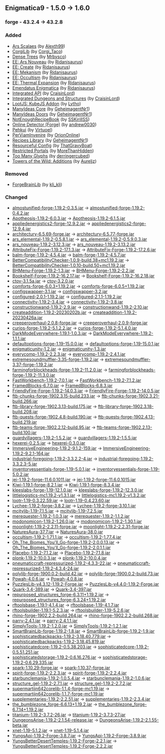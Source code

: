 ## Enigmatica9 - 1.5.0 -> 1.6.0

### forge - 43.2.4 -> 43.2.8

### Added

  * [Ars Scalaes](https://www.curseforge.com/minecraft/mc-mods/ars-scalaes) (by [Alexth99](https://www.curseforge.com/members/Alexth99/projects))
  * [CorgiLib](https://www.curseforge.com/minecraft/mc-mods/corgilib) (by [Corgi_Taco](https://www.curseforge.com/members/Corgi_Taco/projects))
  * [Dense Trees](https://www.curseforge.com/minecraft/mc-mods/dense-trees) (by [Mrbysco](https://www.curseforge.com/members/Mrbysco/projects))
  * [EE: Ars Nouveau](https://www.curseforge.com/minecraft/mc-mods/emendatus-enigmatica-ars-nouveau-addon) (by [Ridanisaurus](https://www.curseforge.com/members/Ridanisaurus/projects))
  * [EE: Create](https://www.curseforge.com/minecraft/mc-mods/emendatus-enigmatica-create-addon) (by [Ridanisaurus](https://www.curseforge.com/members/Ridanisaurus/projects))
  * [EE: Mekanism](https://www.curseforge.com/minecraft/mc-mods/emendatus-enigmatica-mekanism-addon) (by [Ridanisaurus](https://www.curseforge.com/members/Ridanisaurus/projects))
  * [EE: Occultism](https://www.curseforge.com/minecraft/mc-mods/emendatus-enigmatica-occultism-addon) (by [Ridanisaurus](https://www.curseforge.com/members/Ridanisaurus/projects))
  * [EE: Thermal Expansion](https://www.curseforge.com/minecraft/mc-mods/emendatus-enigmatica-thermal-addon) (by [Ridanisaurus](https://www.curseforge.com/members/Ridanisaurus/projects))
  * [Emendatus Enigmatica](https://www.curseforge.com/minecraft/mc-mods/emendatus-enigmatica) (by [Ridanisaurus](https://www.curseforge.com/members/Ridanisaurus/projects))
  * [Integrated API](https://www.curseforge.com/minecraft/mc-mods/integrated-api) (by [CraisinLord](https://www.curseforge.com/members/CraisinLord/projects))
  * [Integrated Dungeons and Structures](https://www.curseforge.com/minecraft/mc-mods/idas) (by [CraisinLord](https://www.curseforge.com/members/CraisinLord/projects))
  * [LootJS: KubeJS Addon](https://www.curseforge.com/minecraft/mc-mods/lootjs) (by [Lytho](https://www.curseforge.com/members/Lytho/projects))
  * [ManyIdeas Core](https://www.curseforge.com/minecraft/mc-mods/manyideas-core) (by [GeheimagentNr1](https://www.curseforge.com/members/GeheimagentNr1/projects))
  * [ManyIdeas Doors](https://www.curseforge.com/minecraft/mc-mods/manyideas-doors) (by [GeheimagentNr1](https://www.curseforge.com/members/GeheimagentNr1/projects))
  * [NotEnoughRecipeBook](https://www.curseforge.com/minecraft/mc-mods/notenoughrecipebook) (by [SSKirillSS](https://www.curseforge.com/members/SSKirillSS/projects))
  * [Online Detector (Forge)](https://www.curseforge.com/minecraft/mc-mods/online-detector) (by [andrew0030](https://www.curseforge.com/members/andrew0030/projects))
  * [Pehkui](https://www.curseforge.com/minecraft/mc-mods/pehkui) (by [Virtuoel](https://www.curseforge.com/members/Virtuoel/projects))
  * [PerViamInvenire](https://www.curseforge.com/minecraft/mc-mods/perviaminvenire) (by [OrionOnline](https://www.curseforge.com/members/OrionOnline/projects))
  * [Recipes Library](https://www.curseforge.com/minecraft/mc-mods/recipes-library) (by [GeheimagentNr1](https://www.curseforge.com/members/GeheimagentNr1/projects))
  * [Resourceful Config](https://www.curseforge.com/minecraft/mc-mods/resourceful-config) (by [ThatGravyBoat](https://www.curseforge.com/members/ThatGravyBoat/projects))
  * [Restricted Portals](https://www.curseforge.com/minecraft/mc-mods/restricted-portals) (by [MoreThanHidden](https://www.curseforge.com/members/MoreThanHidden/projects))
  * [Too Many Glyphs](https://www.curseforge.com/minecraft/mc-mods/too-many-glyphs) (by [derringercubed](https://www.curseforge.com/members/derringercubed/projects))
  * [Towers of the Wild: Additions](https://www.curseforge.com/minecraft/mc-mods/towers-of-the-wild-additions) (by [Aureljz](https://www.curseforge.com/members/Aureljz/projects))

### Removed

  * [ForgeBrainLib](https://www.curseforge.com/minecraft/mc-mods/forgebrainlib) (by [kli_kli](https://www.curseforge.com/members/kli_kli/projects))

### Changed

  * [almostunified-forge-1.19.2-0.3.5.jar](https://www.curseforge.com/minecraft/mc-mods/almost-unified/files/4386254) -> [almostunified-forge-1.19.2-0.4.2.jar](https://www.curseforge.com/minecraft/mc-mods/almost-unified/files/4502464)
  * [Apotheosis-1.19.2-6.0.3.jar](https://www.curseforge.com/minecraft/mc-mods/apotheosis/files/4345076) -> [Apotheosis-1.19.2-6.1.5.jar](https://www.curseforge.com/minecraft/mc-mods/apotheosis/files/4453685)
  * [appliedenergistics2-forge-12.9.2.jar](https://www.curseforge.com/minecraft/mc-mods/applied-energistics-2/files/4293558) -> [appliedenergistics2-forge-12.9.4.jar](https://www.curseforge.com/minecraft/mc-mods/applied-energistics-2/files/4498125)
  * [architectury-6.5.69-forge.jar](https://www.curseforge.com/minecraft/mc-mods/architectury-api/files/4384406) -> [architectury-6.5.77-forge.jar](https://www.curseforge.com/minecraft/mc-mods/architectury-api/files/4476084)
  * [ars_elemental-1.19.2-0.5.8.1.jar](https://www.curseforge.com/minecraft/mc-mods/ars-elemental/files/4404112) -> [ars_elemental-1.19.2-0.5.9.0.3.jar](https://www.curseforge.com/minecraft/mc-mods/ars-elemental/files/4507262)
  * [ars_nouveau-1.19.2-3.12.3.jar](https://www.curseforge.com/minecraft/mc-mods/ars-nouveau/files/4410803) -> [ars_nouveau-1.19.2-3.13.2.jar](https://www.curseforge.com/minecraft/mc-mods/ars-nouveau/files/4477656)
  * [AttributeFix-Forge-1.19.2-17.1.3.jar](https://www.curseforge.com/minecraft/mc-mods/attributefix/files/3963622) -> [AttributeFix-Forge-1.19.2-17.2.6.jar](https://www.curseforge.com/minecraft/mc-mods/attributefix/files/4436598)
  * [balm-forge-1.19.2-4.5.4.jar](https://www.curseforge.com/minecraft/mc-mods/balm/files/4412601) -> [balm-forge-1.19.2-4.5.7.jar](https://www.curseforge.com/minecraft/mc-mods/balm/files/4442591)
  * [BetterCompatibilityChecker-1.0.9-build.38+mc1.19.2.jar](https://www.curseforge.com/minecraft/mc-mods/better-compatibility-checker/files/4058404) -> [BetterCompatibilityChecker-1.0.10-build.50+mc1.19.2.jar](https://www.curseforge.com/minecraft/mc-mods/better-compatibility-checker/files/4441760)
  * [BHMenu-Forge-1.19.2-1.3.jar](https://www.curseforge.com/minecraft/mc-mods/bisecthosting-server-integration-menu-forge/files/3944979) -> [BHMenu-Forge-1.19.2-2.2.jar](https://www.curseforge.com/minecraft/mc-mods/bisecthosting-server-integration-menu-forge/files/4487686)
  * [Bookshelf-Forge-1.19.2-16.2.17.jar](https://www.curseforge.com/minecraft/mc-mods/bookshelf/files/4354814) -> [Bookshelf-Forge-1.19.2-16.2.18.jar](https://www.curseforge.com/minecraft/mc-mods/bookshelf/files/4426591)
  * [ctov-3.1.5a.jar](https://www.curseforge.com/minecraft/mc-mods/choicetheorems-overhauled-village/files/4408849) -> [ctov-3.2.0.jar](https://www.curseforge.com/minecraft/mc-mods/choicetheorems-overhauled-village/files/4505167)
  * [comforts-forge-6.0.3+1.19.2.jar](https://www.curseforge.com/minecraft/mc-mods/comforts/files/4105213) -> [comforts-forge-6.0.5+1.19.2.jar](https://www.curseforge.com/minecraft/mc-mods/comforts/files/4498935)
  * [configswapper-3.1.jar](https://www.curseforge.com/minecraft/mc-mods/config-swapper/files/4401190) -> [configswapper-3.2.jar](https://www.curseforge.com/minecraft/mc-mods/config-swapper/files/4475201)
  * [configured-2.0.1-1.19.2.jar](https://www.curseforge.com/minecraft/mc-mods/configured/files/4011355) -> [configured-2.1.1-1.19.2.jar](https://www.curseforge.com/minecraft/mc-mods/configured/files/4462837)
  * [connectivity-1.19.2-3.4.jar](https://www.curseforge.com/minecraft/mc-mods/connectivity/files/4066426) -> [connectivity-1.19.2-3.8.jar](https://www.curseforge.com/minecraft/mc-mods/connectivity/files/4510473)
  * [constructionwand-1.19.2-2.9.jar](https://www.curseforge.com/minecraft/mc-mods/construction-wand/files/4393840) -> [constructionwand-1.19.2-2.10.jar](https://www.curseforge.com/minecraft/mc-mods/construction-wand/files/4455719)
  * [createaddition-1.19.2-20230202b.jar](https://www.curseforge.com/minecraft/mc-mods/createaddition/files/4377412) -> [createaddition-1.19.2-20230426a.jar](https://www.curseforge.com/minecraft/mc-mods/createaddition/files/4508466)
  * [creeperoverhaul-2.0.8-forge.jar](https://www.curseforge.com/minecraft/mc-mods/creeper-overhaul/files/4412632) -> [creeperoverhaul-2.0.9-forge.jar](https://www.curseforge.com/minecraft/mc-mods/creeper-overhaul/files/4444675)
  * [curios-forge-1.19.2-5.1.2.2.jar](https://www.curseforge.com/minecraft/mc-mods/curios/files/4398040) -> [curios-forge-1.19.2-5.1.4.0.jar](https://www.curseforge.com/minecraft/mc-mods/curios/files/4493912)
  * [DarkModeEverywhere-1.19.1-1.0.3.jar](https://www.curseforge.com/minecraft/mc-mods/dark-mode-everywhere/files/3912329) -> [DarkModeEverywhere-1.19.2-1.1.1.jar](https://www.curseforge.com/minecraft/mc-mods/dark-mode-everywhere/files/4505367)
  * [defaultoptions-forge-1.19-15.0.0.jar](https://www.curseforge.com/minecraft/mc-mods/default-options/files/3832590) -> [defaultoptions-forge-1.19-15.0.1.jar](https://www.curseforge.com/minecraft/mc-mods/default-options/files/4412620)
  * [enigmaticunity-1.2.jar](https://www.curseforge.com/minecraft/mc-mods/enigmatic-unity/files/4401202) -> [enigmaticunity-1.3.jar](https://www.curseforge.com/minecraft/mc-mods/enigmatic-unity/files/4470617)
  * [everycomp-1.19.2-2.2.3.jar](https://www.curseforge.com/minecraft/mc-mods/every-compat/files/4276908) -> [everycomp-1.19.2-2.4.1.jar](https://www.curseforge.com/minecraft/mc-mods/every-compat/files/4510943)
  * [extremesoundmuffler-3.35-forge-1.19.2.jar](https://www.curseforge.com/minecraft/mc-mods/extreme-sound-muffler/files/4323663) -> [extremesoundmuffler-3.37-forge-1.19.2.jar](https://www.curseforge.com/minecraft/mc-mods/extreme-sound-muffler/files/4483111)
  * [farmingforblockheads-forge-1.19.2-11.2.0.jar](https://www.curseforge.com/minecraft/mc-mods/farming-for-blockheads/files/4414058) -> [farmingforblockheads-forge-1.19.2-11.3.0.jar](https://www.curseforge.com/minecraft/mc-mods/farming-for-blockheads/files/4510519)
  * [FastWorkbench-1.19.2-7.0.1.jar](https://www.curseforge.com/minecraft/mc-mods/fastworkbench/files/4029996) -> [FastWorkbench-1.19.2-7.1.2.jar](https://www.curseforge.com/minecraft/mc-mods/fastworkbench/files/4508990)
  * [FramedBlocks-6.7.0.jar](https://www.curseforge.com/minecraft/mc-mods/framedblocks/files/4337168) -> [FramedBlocks-6.8.3.jar](https://www.curseforge.com/minecraft/mc-mods/framedblocks/files/4481609)
  * [FriendlyFire-Forge-1.19.2-14.0.3.jar](https://www.curseforge.com/minecraft/mc-mods/friendly-fire/files/4409340) -> [FriendlyFire-Forge-1.19.2-14.0.5.jar](https://www.curseforge.com/minecraft/mc-mods/friendly-fire/files/4473843)
  * [ftb-chunks-forge-1902.3.15-build.233.jar](https://www.curseforge.com/minecraft/mc-mods/ftb-chunks-forge/files/4373742) -> [ftb-chunks-forge-1902.3.21-build.266.jar](https://www.curseforge.com/minecraft/mc-mods/ftb-chunks-forge/files/4496315)
  * [ftb-library-forge-1902.3.13-build.175.jar](https://www.curseforge.com/minecraft/mc-mods/ftb-library-forge/files/4394393) -> [ftb-library-forge-1902.3.18-build.208.jar](https://www.curseforge.com/minecraft/mc-mods/ftb-library-forge/files/4500548)
  * [ftb-quests-forge-1902.4.8-build.190.jar](https://www.curseforge.com/minecraft/mc-mods/ftb-quests-forge/files/4398351) -> [ftb-quests-forge-1902.4.13-build.219.jar](https://www.curseforge.com/minecraft/mc-mods/ftb-quests-forge/files/4507916)
  * [ftb-teams-forge-1902.2.12-build.95.jar](https://www.curseforge.com/minecraft/mc-mods/ftb-teams-forge/files/4367026) -> [ftb-teams-forge-1902.2.13-build.100.jar](https://www.curseforge.com/minecraft/mc-mods/ftb-teams-forge/files/4477315)
  * [guardvillagers-1.19.2-1.5.2.jar](https://www.curseforge.com/minecraft/mc-mods/guard-villagers/files/3970122) -> [guardvillagers-1.19.2-1.5.5.jar](https://www.curseforge.com/minecraft/mc-mods/guard-villagers/files/4432658)
  * [hexerei-0.2.5.jar](https://www.curseforge.com/minecraft/mc-mods/hexerei/files/4035671) -> [hexerei-0.3.0.jar](https://www.curseforge.com/minecraft/mc-mods/hexerei/files/4466686)
  * [ImmersiveEngineering-1.19.2-9.1.2-159.jar](https://www.curseforge.com/minecraft/mc-mods/immersive-engineering/files/4370621) -> [ImmersiveEngineering-1.19.2-9.2.1-164.jar](https://www.curseforge.com/minecraft/mc-mods/immersive-engineering/files/4478894)
  * [industrial-foregoing-1.19.2-3.3.2.2-4.jar](https://www.curseforge.com/minecraft/mc-mods/industrial-foregoing/files/4401699) -> [industrial-foregoing-1.19.2-3.3.2.3-5.jar](https://www.curseforge.com/minecraft/mc-mods/industrial-foregoing/files/4459182)
  * [inventoryessentials-forge-1.19-5.0.1.jar](https://www.curseforge.com/minecraft/mc-mods/inventory-essentials/files/4412695) -> [inventoryessentials-forge-1.19-5.0.2.jar](https://www.curseforge.com/minecraft/mc-mods/inventory-essentials/files/4414160)
  * [jei-1.19.2-forge-11.6.0.1011.jar](https://www.curseforge.com/minecraft/mc-mods/jei/files/4405346) -> [jei-1.19.2-forge-11.6.0.1015.jar](https://www.curseforge.com/minecraft/mc-mods/jei/files/4494410)
  * [Kiwi-1.19.1-forge-8.2.1.jar](https://www.curseforge.com/minecraft/mc-mods/kiwi/files/4394197) -> [Kiwi-1.19.1-forge-8.3.4.jar](https://www.curseforge.com/minecraft/mc-mods/kiwi/files/4451128)
  * [kleeslabs-forge-1.19-12.1.0.jar](https://www.curseforge.com/minecraft/mc-mods/kleeslabs/files/3927984) -> [kleeslabs-forge-1.19.2-12.3.0.jar](https://www.curseforge.com/minecraft/mc-mods/kleeslabs/files/4510538)
  * [littlelogistics-mc1.19.2-v1.3.1.jar](https://www.curseforge.com/minecraft/mc-mods/little-logistics/files/4050924) -> [littlelogistics-mc1.19.2-v1.3.2.jar](https://www.curseforge.com/minecraft/mc-mods/little-logistics/files/4446369)
  * [lootr-1.19-0.3.22.59.jar](https://www.curseforge.com/minecraft/mc-mods/lootr/files/4179721) -> [lootr-1.19-0.4.23.60.jar](https://www.curseforge.com/minecraft/mc-mods/lootr/files/4465109)
  * [Lychee-1.19.2-forge-3.8.2.jar](https://www.curseforge.com/minecraft/mc-mods/lychee/files/4406771) -> [Lychee-1.19.2-forge-3.10.1.jar](https://www.curseforge.com/minecraft/mc-mods/lychee/files/4501086)
  * [mcjtylib-1.19-7.1.5.jar](https://www.curseforge.com/minecraft/mc-mods/mcjtylib/files/4389810) -> [mcjtylib-1.19-7.2.5.jar](https://www.curseforge.com/minecraft/mc-mods/mcjtylib/files/4501791)
  * [merequester-1.19.2-1.0.3.jar](https://www.curseforge.com/minecraft/mc-mods/merequester/files/4287563) -> [merequester-1.19.2-1.1.2.jar](https://www.curseforge.com/minecraft/mc-mods/merequester/files/4502644)
  * [modonomicon-1.19.2-1.26.0.jar](https://www.curseforge.com/minecraft/mc-mods/modonomicon/files/4408710) -> [modonomicon-1.19.2-1.30.1.jar](https://www.curseforge.com/minecraft/mc-mods/modonomicon/files/4468456)
  * [moonlight-1.19.2-2.2.11-forge.jar](https://www.curseforge.com/minecraft/mc-mods/selene/files/4410933) -> [moonlight-1.19.2-2.2.31-forge.jar](https://www.curseforge.com/minecraft/mc-mods/selene/files/4491267)
  * [NaturesAura-37.7.jar](https://www.curseforge.com/minecraft/mc-mods/natures-aura/files/4388182) -> [NaturesAura-38.0.jar](https://www.curseforge.com/minecraft/mc-mods/natures-aura/files/4419637)
  * [occultism-1.19.2-1.71.1.jar](https://www.curseforge.com/minecraft/mc-mods/occultism/files/4404085) -> [occultism-1.19.2-1.77.4.jar](https://www.curseforge.com/minecraft/mc-mods/occultism/files/4510918)
  * [Oh_The_Biomes_You'll_Go-forge-1.19.2-2.0.0.13.jar](https://www.curseforge.com/minecraft/mc-mods/oh-the-biomes-youll-go/files/4027228) -> [Oh_The_Biomes_You'll_Go-forge-1.19.2-2.0.1.1.jar](https://www.curseforge.com/minecraft/mc-mods/oh-the-biomes-youll-go/files/4426501)
  * [Placebo-1.19.2-7.1.2.jar](https://www.curseforge.com/minecraft/mc-mods/placebo/files/4344915) -> [Placebo-1.19.2-7.1.8.jar](https://www.curseforge.com/minecraft/mc-mods/placebo/files/4500148)
  * [plonk-1.19.2-10.0.3.jar](https://www.curseforge.com/minecraft/mc-mods/plonk/files/3921449) -> [plonk-1.19.2-10.0.4.jar](https://www.curseforge.com/minecraft/mc-mods/plonk/files/4480791)
  * [pneumaticcraft-repressurized-1.19.2-4.3.3-22.jar](https://www.curseforge.com/minecraft/mc-mods/pneumaticcraft-repressurized/files/4412625) -> [pneumaticcraft-repressurized-1.19.2-4.3.4-24.jar](https://www.curseforge.com/minecraft/mc-mods/pneumaticcraft-repressurized/files/4510812)
  * [polylib-forge-1900.0.2-build.42.jar](https://www.curseforge.com/minecraft/mc-mods/polylib/files/4110280) -> [polylib-forge-1900.0.2-build.73.jar](https://www.curseforge.com/minecraft/mc-mods/polylib/files/4486955)
  * [Powah-4.0.6.jar](https://www.curseforge.com/minecraft/mc-mods/powah-rearchitected/files/4183078) -> [Powah-4.0.8.jar](https://www.curseforge.com/minecraft/mc-mods/powah-rearchitected/files/4489347)
  * [PuzzlesLib-v4.3.12-1.19.2-Forge.jar](https://www.curseforge.com/minecraft/mc-mods/puzzles-lib/files/4041202) -> [PuzzlesLib-v4.4.0-1.19.2-Forge.jar](https://www.curseforge.com/minecraft/mc-mods/puzzles-lib/files/4499052)
  * [Quark-3.4-389.jar](https://www.curseforge.com/minecraft/mc-mods/quark/files/4366541) -> [Quark-3.4-397.jar](https://www.curseforge.com/minecraft/mc-mods/quark/files/4480516)
  * [repurposed_structures_forge-6.3.11+1.19.2.jar](https://www.curseforge.com/minecraft/mc-mods/repurposed-structures/files/4395622) -> [repurposed_structures_forge-6.3.24+1.19.2.jar](https://www.curseforge.com/minecraft/mc-mods/repurposed-structures/files/4499776)
  * [rftoolsbase-1.19.1-4.1.4.jar](https://www.curseforge.com/minecraft/mc-mods/rftools-base/files/4389811) -> [rftoolsbase-1.19-4.1.7.jar](https://www.curseforge.com/minecraft/mc-mods/rftools-base/files/4474182)
  * [rftoolsbuilder-1.19.1-5.2.3.jar](https://www.curseforge.com/minecraft/mc-mods/rftools-builder/files/4380853) -> [rftoolsbuilder-1.19-5.2.6.jar](https://www.curseforge.com/minecraft/mc-mods/rftools-builder/files/4483653)
  * [rhino-forge-1902.2.2-build.264.jar](https://www.curseforge.com/minecraft/mc-mods/rhino/files/4085695) -> [rhino-forge-1902.2.2-build.268.jar](https://www.curseforge.com/minecraft/mc-mods/rhino/files/4476056)
  * [parry-2.4.1.jar](https://www.curseforge.com/minecraft/mc-mods/parry/files/4378209) -> [parry-2.4.1.1.jar](https://www.curseforge.com/minecraft/mc-mods/parry/files/4473645)
  * [SimplyTools-1.19.2-1.2.0.jar](https://www.curseforge.com/minecraft/mc-mods/simply-tools/files/4111777) -> [SimplyTools-1.19.2-1.2.1.jar](https://www.curseforge.com/minecraft/mc-mods/simply-tools/files/4419951)
  * [SmartBrainLib-forge-1.19.2-1.8.jar](https://www.curseforge.com/minecraft/mc-mods/smartbrainlib/files/4312502) -> [SmartBrainLib-forge-1.19.2-1.9.jar](https://www.curseforge.com/minecraft/mc-mods/smartbrainlib/files/4458565)
  * [sophisticatedbackpacks-1.19.2-3.18.40.779.jar](https://www.curseforge.com/minecraft/mc-mods/sophisticated-backpacks/files/4329957) -> [sophisticatedbackpacks-1.19.2-3.18.45.819.jar](https://www.curseforge.com/minecraft/mc-mods/sophisticated-backpacks/files/4499805)
  * [sophisticatedcore-1.19.2-0.5.38.203.jar](https://www.curseforge.com/minecraft/mc-mods/sophisticated-core/files/4329953) -> [sophisticatedcore-1.19.2-0.5.51.251.jar](https://www.curseforge.com/minecraft/mc-mods/sophisticated-core/files/4503931)
  * [sophisticatedstorage-1.19.2-0.6.16.276.jar](https://www.curseforge.com/minecraft/mc-mods/sophisticated-storage/files/4231388) -> [sophisticatedstorage-1.19.2-0.6.29.335.jar](https://www.curseforge.com/minecraft/mc-mods/sophisticated-storage/files/4503929)
  * [spark-1.10.29-forge.jar](https://www.curseforge.com/minecraft/mc-mods/spark/files/4381167) -> [spark-1.10.37-forge.jar](https://www.curseforge.com/minecraft/mc-mods/spark/files/4505309)
  * [spirit-forge-1.19.2-2.2.3.jar](https://www.curseforge.com/minecraft/mc-mods/spirit/files/4132206) -> [spirit-forge-1.19.2-2.2.4.jar](https://www.curseforge.com/minecraft/mc-mods/spirit/files/4427185)
  * [starbunclemania-1.19.2-1.0.5.4.jar](https://www.curseforge.com/minecraft/mc-mods/starbunclemania/files/4400524) -> [starbunclemania-1.19.2-1.0.6.jar](https://www.curseforge.com/minecraft/mc-mods/starbunclemania/files/4476721)
  * [structure_gel-1.19.2-2.7.1.jar](https://www.curseforge.com/minecraft/mc-mods/structure-gel-api/files/4029363) -> [structure_gel-1.19.2-2.7.2.jar](https://www.curseforge.com/minecraft/mc-mods/structure-gel-api/files/4489756)
  * [supermartijn642corelib-1.1.4-forge-mc1.19.jar](https://www.curseforge.com/minecraft/mc-mods/supermartijn642s-core-lib/files/4407413) -> [supermartijn642corelib-1.1.7-forge-mc1.19.jar](https://www.curseforge.com/minecraft/mc-mods/supermartijn642s-core-lib/files/4484238)
  * [supplementaries-1.19.2-2.2.51.jar](https://www.curseforge.com/minecraft/mc-mods/supplementaries/files/4410937) -> [supplementaries-1.19.2-2.3.4.jar](https://www.curseforge.com/minecraft/mc-mods/supplementaries/files/4488276)
  * [the_bumblezone_forge-6.6.13+1.19.2.jar](https://www.curseforge.com/minecraft/mc-mods/the-bumblezone-forge/files/4412958) -> [the_bumblezone_forge-6.7.14+1.19.2.jar](https://www.curseforge.com/minecraft/mc-mods/the-bumblezone-forge/files/4507359)
  * [titanium-1.19.2-3.7.2-26.jar](https://www.curseforge.com/minecraft/mc-mods/titanium/files/4391554) -> [titanium-1.19.2-3.7.3-27.jar](https://www.curseforge.com/minecraft/mc-mods/titanium/files/4484497)
  * [DungeonsArise-1.19.2-2.1.54-release.jar](https://www.curseforge.com/minecraft/mc-mods/when-dungeons-arise/files/4151747) -> [DungeonsArise-1.19.2-2.1.55-beta.jar](https://www.curseforge.com/minecraft/mc-mods/when-dungeons-arise/files/4502573)
  * [xnet-1.19-5.1.2.jar](https://www.curseforge.com/minecraft/mc-mods/xnet/files/4376416) -> [xnet-1.19-5.1.4.jar](https://www.curseforge.com/minecraft/mc-mods/xnet/files/4462366)
  * [YungsApi-1.19.2-Forge-3.8.7.jar](https://www.curseforge.com/minecraft/mc-mods/yungs-api/files/4408064) -> [YungsApi-1.19.2-Forge-3.8.9.jar](https://www.curseforge.com/minecraft/mc-mods/yungs-api/files/4441682)
  * [YungsBetterDesertTemples-1.19.2-Forge-2.2.1.jar](https://www.curseforge.com/minecraft/mc-mods/yungs-better-desert-temples/files/4031660) -> [YungsBetterDesertTemples-1.19.2-Forge-2.2.2.jar](https://www.curseforge.com/minecraft/mc-mods/yungs-better-desert-temples/files/4419320)


